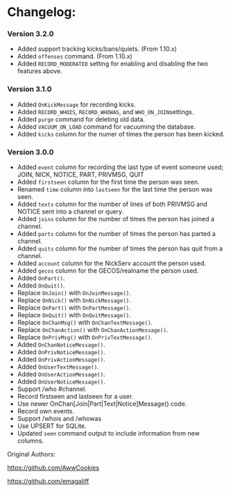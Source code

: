 # Changelog:

### Version 3.2.0

  * Added support tracking kicks/bans/quiets. (From 1.10.x)
  * Added `offenses` command. (From 1.10.x)
  * Added `RECORD_MODERATED` setting for enabling and disabling the two features above.


### Version 3.1.0

  * Added `OnKickMessage` for recording kicks.
  * Added `RECORD_WHOIS`, `RECORD_WHOWAS`, and `WHO_ON_JOIN`settings.
  * Added `purge` command for deleting old data.
  * Added `VACUUM_ON_LOAD` command for vacuuming the database.
  * Added `kicks` column for the numer of times the person has been kicked.

### Version 3.0.0

  * Added `event` column for recording the last type of event someone used; JOIN, NICK, NOTICE, PART, PRIVMSG, QUIT
  * Added `firstseen` column for the first time the person was seen.
  * Renamed `time` column into `lastseen` for the last time the person was seen. 
  * Added `texts` column for the number of lines of both PRIVMSG and NOTICE sent into a channel or query.
  * Added `joins` column for the number of times the person has joined a channel.
  * Added `parts` column for the number of times the person has parted a channel.
  * Added `quits` column for the number of times the person has quit from a channel.
  * Added `account` column for the NickServ account the person used.
  * Added `gecos` column for the GECOS/realname the person used.
  * Added `OnPart()`.
  * Added `OnQuit()`.
  * Replace `OnJoin()` with `OnJoinMessage()`.
  * Replace `OnNick()` with `OnNickMessage()`.
  * Replace `OnPart()` with `OnPartMessage()`.
  * Replace `OnQuit()` with `OnQuitMessage()`.
  * Replace `OnChanMsg()` with `OnChanTextMessage()`.
  * Replace `OnChanAction()` with `OnChanActionMessage()`.
  * Replace `OnPrivMsg()` with `OnPrivTextMessage()`.
  * Added `OnChanNoticeMessage()`.
  * Added `OnPrivNoticeMessage()`.
  * Added `OnPrivActionMessage()`.
  * Added `OnUserTextMessage()`.
  * Added `OnUserActionMessage()`.
  * Added `OnUserNoticeMessage()`.
  * Support /who #channel.
  * Record firstseen and lastseen for a user.
  * Use newer OnChan[Join|Part|Text|Notice]Message() code.
  * Record own events.
  * Support /whois and /whowas 
  * Use UPSERT for SQLite.
  * Updated `seen` command output to include information from new columns.


Original Authors:

https://github.com/AwwCookies

https://github.com/emagaliff
